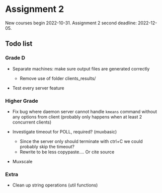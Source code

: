 # Assignment 2

New courses begin 2022-10-31.
Assignment 2 second deadline: 2022-12-05.

## Todo list

### Grade D

* Separate machines: make sure output files are generated correctly
  - Remove use of folder clients_results/

* Test every server feature

### Higher Grade

* Fix bug where daemon server cannot handle `kmeans` command without any options from client (probably only happens when at least 2 concurrent clients)

* Investigate timeout for POLL, required? (muxbasic)
  * Since the server only should terminate with ctrl+C we could probably skip the timeout?
  * Rewrite to be less copypaste.... Or cite source

* Muxscale

### Extra
* Clean up string operations (util functions)
